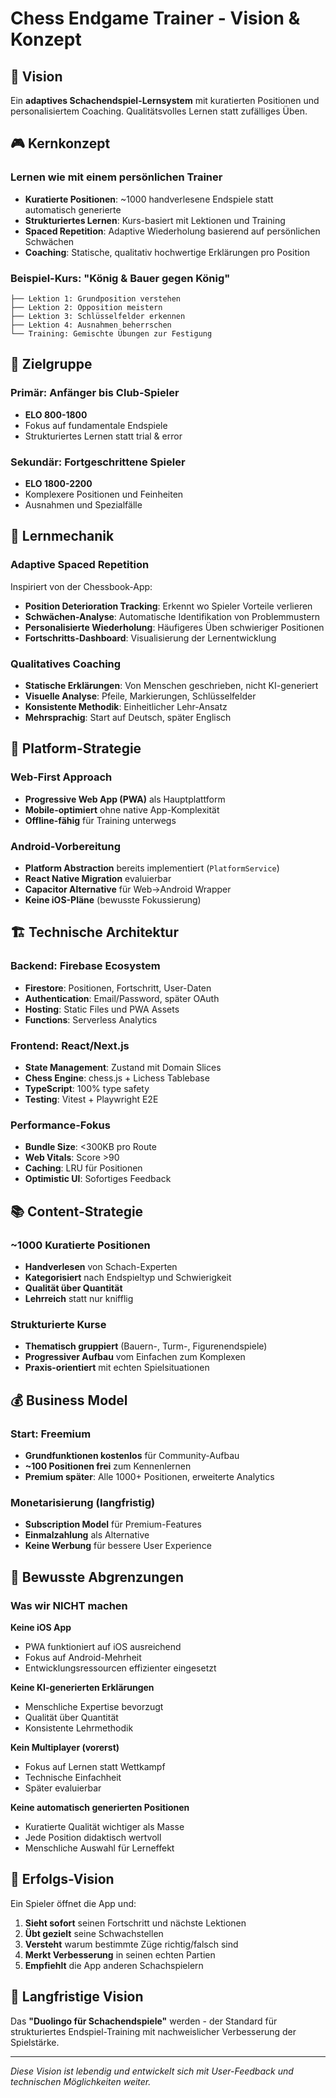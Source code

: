 # Chess Endgame Trainer - Vision & Konzept

## 🎯 Vision

Ein **adaptives Schachendspiel-Lernsystem** mit kuratierten Positionen und personalisiertem Coaching. Qualitätsvolles Lernen statt zufälliges Üben.

## 🎮 Kernkonzept

### Lernen wie mit einem persönlichen Trainer
- **Kuratierte Positionen**: ~1000 handverlesene Endspiele statt automatisch generierte
- **Strukturiertes Lernen**: Kurs-basiert mit Lektionen und Training
- **Spaced Repetition**: Adaptive Wiederholung basierend auf persönlichen Schwächen
- **Coaching**: Statische, qualitativ hochwertige Erklärungen pro Position

### Beispiel-Kurs: "König & Bauer gegen König"
```
├── Lektion 1: Grundposition verstehen
├── Lektion 2: Opposition meistern
├── Lektion 3: Schlüsselfelder erkennen
├── Lektion 4: Ausnahmen beherrschen
└── Training: Gemischte Übungen zur Festigung
```

## 🎯 Zielgruppe

### Primär: Anfänger bis Club-Spieler
- **ELO 800-1800**
- Fokus auf fundamentale Endspiele
- Strukturiertes Lernen statt trial & error

### Sekundär: Fortgeschrittene Spieler
- **ELO 1800-2200**
- Komplexere Positionen und Feinheiten
- Ausnahmen und Spezialfälle

## 🧠 Lernmechanik

### Adaptive Spaced Repetition
Inspiriert von der Chessbook-App:
- **Position Deterioration Tracking**: Erkennt wo Spieler Vorteile verlieren
- **Schwächen-Analyse**: Automatische Identifikation von Problemmustern
- **Personalisierte Wiederholung**: Häufigeres Üben schwieriger Positionen
- **Fortschritts-Dashboard**: Visualisierung der Lernentwicklung

### Qualitatives Coaching
- **Statische Erklärungen**: Von Menschen geschrieben, nicht KI-generiert
- **Visuelle Analyse**: Pfeile, Markierungen, Schlüsselfelder
- **Konsistente Methodik**: Einheitlicher Lehr-Ansatz
- **Mehrsprachig**: Start auf Deutsch, später Englisch

## 📱 Platform-Strategie

### Web-First Approach
- **Progressive Web App (PWA)** als Hauptplattform
- **Mobile-optimiert** ohne native App-Komplexität
- **Offline-fähig** für Training unterwegs

### Android-Vorbereitung
- **Platform Abstraction** bereits implementiert (`PlatformService`)
- **React Native Migration** evaluierbar
- **Capacitor Alternative** für Web→Android Wrapper
- **Keine iOS-Pläne** (bewusste Fokussierung)

## 🏗️ Technische Architektur

### Backend: Firebase Ecosystem
- **Firestore**: Positionen, Fortschritt, User-Daten
- **Authentication**: Email/Password, später OAuth
- **Hosting**: Static Files und PWA Assets
- **Functions**: Serverless Analytics

### Frontend: React/Next.js
- **State Management**: Zustand mit Domain Slices
- **Chess Engine**: chess.js + Lichess Tablebase
- **TypeScript**: 100% type safety
- **Testing**: Vitest + Playwright E2E

### Performance-Fokus
- **Bundle Size**: <300KB pro Route
- **Web Vitals**: Score >90
- **Caching**: LRU für Positionen
- **Optimistic UI**: Sofortiges Feedback

## 📚 Content-Strategie

### ~1000 Kuratierte Positionen
- **Handverlesen** von Schach-Experten
- **Kategorisiert** nach Endspieltyp und Schwierigkeit
- **Qualität über Quantität**
- **Lehrreich** statt nur knifflig

### Strukturierte Kurse
- **Thematisch gruppiert** (Bauern-, Turm-, Figurenendspiele)
- **Progressiver Aufbau** vom Einfachen zum Komplexen
- **Praxis-orientiert** mit echten Spielsituationen

## 💰 Business Model

### Start: Freemium
- **Grundfunktionen kostenlos** für Community-Aufbau
- **~100 Positionen frei** zum Kennenlernen
- **Premium später**: Alle 1000+ Positionen, erweiterte Analytics

### Monetarisierung (langfristig)
- **Subscription Model** für Premium-Features
- **Einmalzahlung** als Alternative
- **Keine Werbung** für bessere User Experience

## 🚫 Bewusste Abgrenzungen

### Was wir NICHT machen

**Keine iOS App**
- PWA funktioniert auf iOS ausreichend
- Fokus auf Android-Mehrheit
- Entwicklungsressourcen effizienter eingesetzt

**Keine KI-generierten Erklärungen**
- Menschliche Expertise bevorzugt
- Qualität über Quantität
- Konsistente Lehrmethodik

**Kein Multiplayer (vorerst)**
- Fokus auf Lernen statt Wettkampf
- Technische Einfachheit
- Später evaluierbar

**Keine automatisch generierten Positionen**
- Kuratierte Qualität wichtiger als Masse
- Jede Position didaktisch wertvoll
- Menschliche Auswahl für Lerneffekt

## 🎯 Erfolgs-Vision

Ein Spieler öffnet die App und:
1. **Sieht sofort** seinen Fortschritt und nächste Lektionen
2. **Übt gezielt** seine Schwachstellen
3. **Versteht** warum bestimmte Züge richtig/falsch sind
4. **Merkt Verbesserung** in seinen echten Partien
5. **Empfiehlt** die App anderen Schachspielern

## 🔮 Langfristige Vision

Das **"Duolingo für Schachendspiele"** werden - der Standard für strukturiertes Endspiel-Training mit nachweislicher Verbesserung der Spielstärke.

---

*Diese Vision ist lebendig und entwickelt sich mit User-Feedback und technischen Möglichkeiten weiter.*